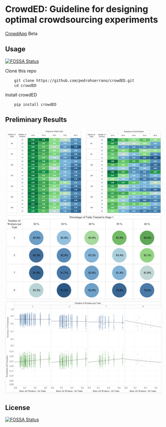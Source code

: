 CrowdED: Guideline for designing optimal crowdsourcing experiments
====

[CrowdApp](https://pedrohserrano.shinyapps.io/crowdapp/) Beta

## Usage
[![FOSSA Status](https://app.fossa.io/api/projects/git%2Bgithub.com%2Fpedrohserrano%2FcrowdED.svg?type=shield)](https://app.fossa.io/projects/git%2Bgithub.com%2Fpedrohserrano%2FcrowdED?ref=badge_shield)


Clone this repo

        git clone https://github.com/pedrohserrano/crowdED.git
        cd crowdED

Install crowdED

        pip install crowdED

## Preliminary Results
![](reports/Fig1.png)
![](reports/Fig3.png)
![](reports/Fig4.png)


## License
[![FOSSA Status](https://app.fossa.io/api/projects/git%2Bgithub.com%2Fpedrohserrano%2FcrowdED.svg?type=large)](https://app.fossa.io/projects/git%2Bgithub.com%2Fpedrohserrano%2FcrowdED?ref=badge_large)